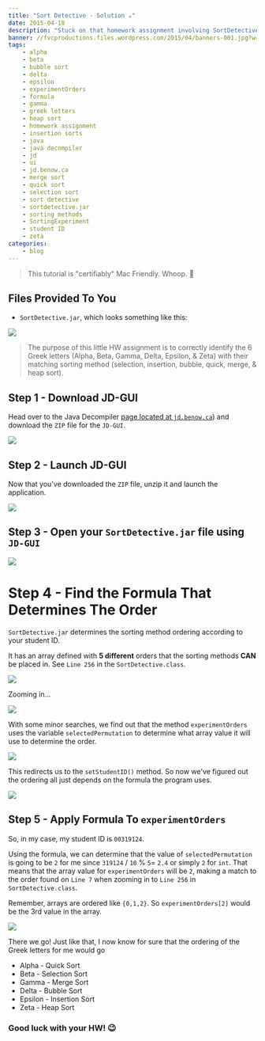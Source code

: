 ```yaml
---
title: "Sort Detective - Solution ☕"
date: 2015-04-18
description: "Stuck on that homework assignment involving SortDetective.jar? No need to worry!"
banner: //fvcproductions.files.wordpress.com/2015/04/banners-001.jpg?w=1024&h=436&crop=1
tags:
    - alpha
    - beta
    - bubble sort
    - delta
    - epsilon
    - experimentOrders
    - formula
    - gamma
    - greek letters
    - heap sort
    - homework assignment
    - insertion sorts
    - java
    - java decompiler
    - jd
    - ui
    - jd.benow.ca
    - merge sort
    - quick sort
    - selection sort
    - sort detective
    - sortdetective.jar
    - sorting methods
    - SortingExperiment
    - student ID
    - zeta
categories:
    - blog
---
```


> This tutorial is "certifiably" Mac Friendly. Whoop. 

## Files Provided To You

* `SortDetective.jar`, which looks something like this:

![](//fvcproductions.files.wordpress.com/2015/04/sortdetective-jar.png)

> The purpose of this little HW assignment is to correctly identify the 6 Greek letters (Alpha, Beta, Gamma, Delta, Epsilon, & Zeta) with their matching sorting method (selection, insertion, bubble, quick, merge, & heap sort).

## Step 1 - Download JD-GUI

Head over to the Java Decompiler [page located at `jd.benow.ca`](//jd.benow.ca/ "Java Decompiler")) and download the `ZIP` file for the `JD-GUI`.

![](//fvcproductions.files.wordpress.com/2015/04/jd-gui.png)

## Step 2 - Launch JD-GUI

Now that you've downloaded the `ZIP` file, unzip it and launch the application.

![](//fvcproductions.files.wordpress.com/2015/04/jd-gui-unzipped.png)

## Step 3 - Open your `SortDetective.jar` file using `JD-GUI`

![](//fvcproductions.files.wordpress.com/2015/04/open-sortdetective.png)

# Step 4 - Find the Formula That Determines The Order

`SortDetective.jar` determines the sorting method ordering according to your student ID.

It has an array defined with **5 different** orders that the sorting methods **CAN** be placed in. See `Line 256` in the `SortDetective.class`.

![](//fvcproductions.files.wordpress.com/2015/04/sortingexperiment-line.png)

Zooming in…

![](//fvcproductions.files.wordpress.com/2015/04/screenshot-2015-04-18-16-09-09.png)

With some minor searches, we find out that the method `experimentOrders` uses the variable `selectedPermutation` to determine what array value it will use to determine the order.

![](//fvcproductions.files.wordpress.com/2015/04/experimentorders-2nd-case.png)

This redirects us to the `setStudentID()` method. So now we've figured out the ordering all just depends on the formula the program uses.

![](//fvcproductions.files.wordpress.com/2015/04/selectedpermutation.png)

## Step 5 - Apply Formula To `experimentOrders`

So, in my case, my student ID is `00319124`.

Using the formula, we can determine that the value of `selectedPermutation` is going to be `2` for me since `319124` / `10` % `5`= `2.4` or simply `2` for `int`. That means that the array value for `experimentOrders` will be `2`, making a match to the order found on `Line 7` when zooming in to `Line 256` in `SortDetective.class`.

Remember, arrays are ordered like `{0,1,2}`. So `experimentOrders[2]` would be the 3rd value in the array.

![](//fvcproductions.files.wordpress.com/2015/04/screenshot-2015-04-18-16-09-09.png)

There we go! Just like that, I now know for sure that the ordering of the Greek letters for me would go

* Alpha - Quick Sort
* Beta - Selection Sort
* Gamma - Merge Sort
* Delta - Bubble Sort
* Epsilon - Insertion Sort
* Zeta - Heap Sort

### Good luck with your HW! :wink:
